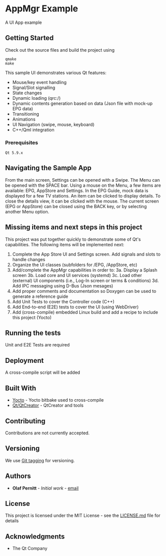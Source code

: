 # AppMgr Example

A UI App example

## Getting Started

Check out the source files and build the project using
```
qmake
make
```

This sample UI demonstrates various Qt features:
* Mouse/key event handling
* Signal/Slot signalling
* State changes
* Dynamic loading (qrc:/)
* Dynamic contents generation based on data (Json file with mock-up EPG data)
* Transitioning
* Animations
* UI Navigation (swipe, mouse, keyboard)
* C++/Qml integration

### Prerequisites

```
Qt 5.9.x
```

## Navigating the Sample App

From the main screen, Settings can be opened with a Swipe. The Menu can be opened with the SPACE bar.
Using a mouse on the Menu, a few items are available: EPG, AppStore and Settings.
In the EPG Guide, mock data is displayed for a few TV stations. An item can be clicked to display details.
To close the details view, it can be clicked with the mouse.
The current screen (EPG or AppStore) can be closed using the BACK key, or by selecting another Menu option.

## Missing items and next steps in this project

This project was put together quickly to demonstrate some of Qt's capabilities. The following items will be implemented next:
1. Complete the App Store UI and Settings screen. Add signals and slots to handle changes
2. Organize the UI classes (subfolders for /EPG, /AppStore, etc)
3. Add/complete the AppMgr capabilities in order to:
  3a. Display a Splash screen
  3b. Load core and UI services (systemd)
  3c. Load other (external) UI components (i.e., Log-In screen or terms & conditions)
  3d. Add IPC messaging using D-Bus (Json mesages)
4. Add proper comments and documentation so Doxygen can be used to generate a reference guide
5. Add Unit Tests to cover the Controller code (C++)
6. Add End-to-end (E2E) tests to cover the UI (using WebDriver)
7. Add (cross-compile) embedded Linux build and add a recipe to include this project (Yocto)

## Running the tests

Unit and E2E Tests are required

## Deployment

A cross-compile script will be added

## Built With

* [Yocto](https://www.yoctoproject.org/) - Yocto bitbake used to cross-compile
* [Qt/QtCreator](https://www.qt.io/qt-features-libraries-apis-tools-and-ide/) - QtCreator and tools

## Contributing

Contributions are not currently accepted.

## Versioning

We use [Git tagging](https://git-scm.com/book/en/v2/Git-Basics-Tagging) for versioning. 

## Authors

* **Olaf Pernitt** - *Initial work* - [email](mailto:olaf@pernitt.com)

## License

This project is licensed under the MIT License - see the [LICENSE.md](LICENSE.md) file for details

## Acknowledgments

* The Qt Company